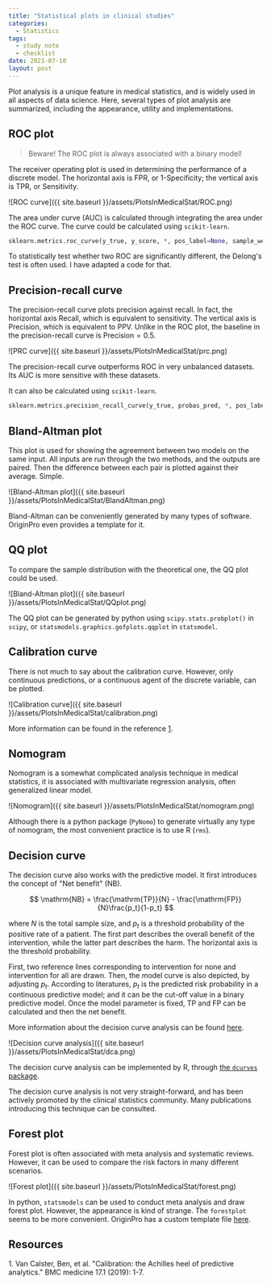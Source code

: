 ```yaml
---
title: "Statistical plots in clinical studies"
categories:
  - Statistics
tags:
  - study note
  - checklist
date: 2021-07-10
layout: post
---
```


Plot analysis is a unique feature in medical statistics, and is widely used in all aspects of data science. Here, several types of plot analysis are summarized, including the appearance, utility and implementations.

## ROC plot

> Beware! The ROC plot is always associated with a binary model!

The receiver operating plot is used in determining the performance of a discrete model. The horizontal axis is FPR, or 1-Specificity; the vertical axis is TPR, or Sensitivity.

![ROC curve]({{ site.baseurl }}/assets/PlotsInMedicalStat/ROC.png)

The area under curve (AUC) is calculated through integrating the area under the ROC curve. The curve could be calculated using `scikit-learn`.

```python
sklearn.metrics.roc_curve(y_true, y_score, *, pos_label=None, sample_weight=None, drop_intermediate=True)
```

To statistically test whether two ROC are significantly different, the Delong's test is often used. I have adapted a code for that.

## Precision-recall curve

The precision-recall curve plots precision against recall. In fact, the horizontal axis Recall, which is equivalent to sensitivity. The vertical axis is Precision, which is equivalent to PPV. Unlike in the ROC plot, the baseline in the precision-recall curve is $\mathrm{Precision} = 0.5$.

![PRC curve]({{ site.baseurl }}/assets/PlotsInMedicalStat/prc.png)

The precision-recall curve outperforms ROC in very unbalanced datasets. Its AUC is more sensitive with these datasets.

It can also be calculated using `scikit-learn`.

```python
sklearn.metrics.precision_recall_curve(y_true, probas_pred, *, pos_label=None, sample_weight=None)
```

## Bland-Altman plot

This plot is used for showing the agreement between two models on the same input. All inputs are run through the two methods, and the outputs are paired. Then the difference between each pair is plotted against their average. Simple.

![Bland-Altman plot]({{ site.baseurl }}/assets/PlotsInMedicalStat/BlandAltman.png)

Bland-Altman can be conveniently generated by many types of software. OriginPro even provides a template for it.

## QQ plot

To compare the sample distribution with the theoretical one, the QQ plot could be used.

![Bland-Altman plot]({{ site.baseurl }}/assets/PlotsInMedicalStat/QQplot.png)

The QQ plot can be generated by python using `scipy.stats.probplot()` in `scipy`, or `statsmodels.graphics.gofplots.qqplot` in `statsmodel`.

## Calibration curve

There is not much to say about the calibration curve. However, only continuous predictions, or a continuous agent of the discrete variable, can be plotted.

![Calibration curve]({{ site.baseurl }}/assets/PlotsInMedicalStat/calibration.png)

More information can be found in the reference [1](#ref1).

## Nomogram

Nomogram is a somewhat complicated analysis technique in medical statistics, it is associated with multivariate regression analysis, often generalized linear model.

![Nomogram]({{ site.baseurl }}/assets/PlotsInMedicalStat/nomogram.png)

Although there is a python package (`PyNomo`) to generate virtually any type of nomogram, the most convenient practice is to use R (`rms`).

## Decision curve

The decision curve also works with the predictive model. It first introduces the concept of "Net benefit" ($\mathrm{NB}$).

$$
\mathrm{NB} = \frac{\mathrm{TP}}{N} - \frac{\mathrm{FP}}{N}\frac{p_t}{1-p_t}
$$

where $N$ is the total sample size, and $p_t$ is a threshold probability of the positive rate of a patient. The first part describes the overall benefit of the intervention, while the latter part describes the harm. The horizontal axis is the threshold probability.

First, two reference lines corresponding to intervention for none and intervention for all are drawn. Then, the model curve is also depicted, by adjusting $p_t$. According to literatures, $p_t$ is the predicted risk probability in a continuous predictive model; and it can be the cut-off value in a binary predictive model. Once the model parameter is fixed, TP and FP can be calculated and then the net benefit.

More information about the decision curve analysis can be found [here](http://www.decisioncurveanalysis.org/).

![Decision curve analysis]({{ site.baseurl }}/assets/PlotsInMedicalStat/dca.png)

The decision curve analysis can be implemented by R, through [the `dcurves` package](https://cran.r-project.org/web/packages/dcurves/index.html).

The decision curve analysis is not very straight-forward, and has been actively promoted by the clinical statistics community. Many publications introducing this technique can be consulted.

## Forest plot

Forest plot is often associated with meta analysis and systematic reviews. However, it can be used to compare the risk factors in many different scenarios.

![Forest plot]({{ site.baseurl }}/assets/PlotsInMedicalStat/forest.png)

In python, `statsmodels` can be used to conduct meta analysis and draw forest plot. However, the appearance is kind of strange. The `forestplot` seems to be more convenient. OriginPro has a custom template file [here](https://www.originlab.com/fileExchange/details.aspx?fid=362).

## Resources

<a name="ref1">1.</a> Van Calster, Ben, et al. "Calibration: the Achilles heel of predictive analytics." BMC medicine 17.1 (2019): 1-7.
